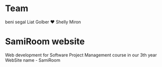 # Team
beni segal
Liat Golber ♥
Shelly Miron
# SamiRoom website
Web development for Software Project Management course in our 3th year
WebSite name - SamiRoom
